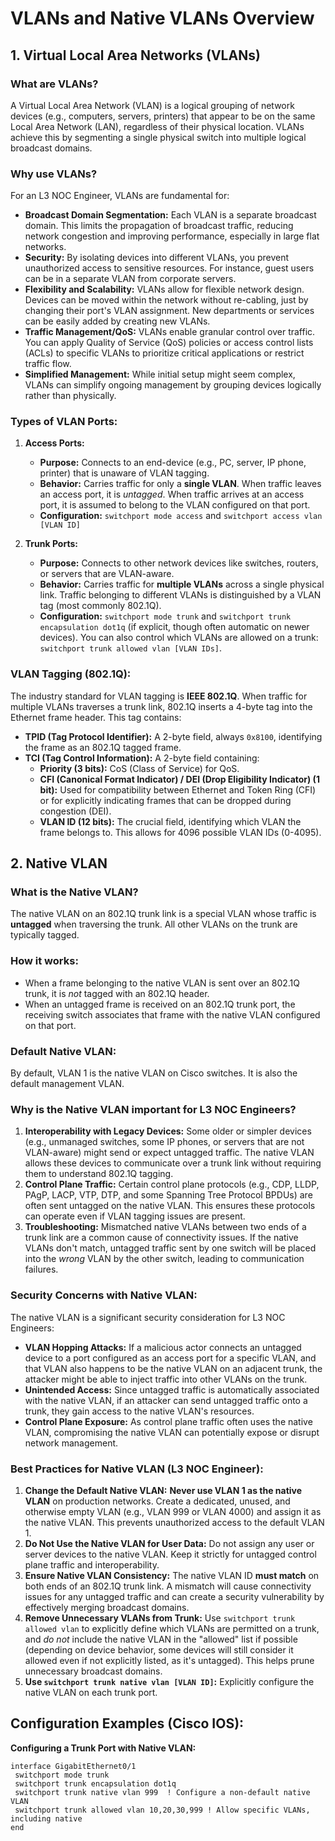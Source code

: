 # VLANs and Native VLANs Overview 

## 1. Virtual Local Area Networks (VLANs)

### What are VLANs?
A Virtual Local Area Network (VLAN) is a logical grouping of network devices (e.g., computers, servers, printers) that appear to be on the same Local Area Network (LAN), regardless of their physical location. VLANs achieve this by segmenting a single physical switch into multiple logical broadcast domains.

### Why use VLANs?
For an L3 NOC Engineer, VLANs are fundamental for:

* **Broadcast Domain Segmentation:** Each VLAN is a separate broadcast domain. This limits the propagation of broadcast traffic, reducing network congestion and improving performance, especially in large flat networks.
* **Security:** By isolating devices into different VLANs, you prevent unauthorized access to sensitive resources. For instance, guest users can be in a separate VLAN from corporate servers.
* **Flexibility and Scalability:** VLANs allow for flexible network design. Devices can be moved within the network without re-cabling, just by changing their port's VLAN assignment. New departments or services can be easily added by creating new VLANs.
* **Traffic Management/QoS:** VLANs enable granular control over traffic. You can apply Quality of Service (QoS) policies or access control lists (ACLs) to specific VLANs to prioritize critical applications or restrict traffic flow.
* **Simplified Management:** While initial setup might seem complex, VLANs can simplify ongoing management by grouping devices logically rather than physically.

### Types of VLAN Ports:

1.  **Access Ports:**
    * **Purpose:** Connects to an end-device (e.g., PC, server, IP phone, printer) that is unaware of VLAN tagging.
    * **Behavior:** Carries traffic for only a **single VLAN**. When traffic leaves an access port, it is *untagged*. When traffic arrives at an access port, it is assumed to belong to the VLAN configured on that port.
    * **Configuration:** `switchport mode access` and `switchport access vlan [VLAN ID]`

2.  **Trunk Ports:**
    * **Purpose:** Connects to other network devices like switches, routers, or servers that are VLAN-aware.
    * **Behavior:** Carries traffic for **multiple VLANs** across a single physical link. Traffic belonging to different VLANs is distinguished by a VLAN tag (most commonly 802.1Q).
    * **Configuration:** `switchport mode trunk` and `switchport trunk encapsulation dot1q` (if explicit, though often automatic on newer devices). You can also control which VLANs are allowed on a trunk: `switchport trunk allowed vlan [VLAN IDs]`.

### VLAN Tagging (802.1Q):
The industry standard for VLAN tagging is **IEEE 802.1Q**. When traffic for multiple VLANs traverses a trunk link, 802.1Q inserts a 4-byte tag into the Ethernet frame header. This tag contains:
* **TPID (Tag Protocol Identifier):** A 2-byte field, always `0x8100`, identifying the frame as an 802.1Q tagged frame.
* **TCI (Tag Control Information):** A 2-byte field containing:
    * **Priority (3 bits):** CoS (Class of Service) for QoS.
    * **CFI (Canonical Format Indicator) / DEI (Drop Eligibility Indicator) (1 bit):** Used for compatibility between Ethernet and Token Ring (CFI) or for explicitly indicating frames that can be dropped during congestion (DEI).
    * **VLAN ID (12 bits):** The crucial field, identifying which VLAN the frame belongs to. This allows for 4096 possible VLAN IDs (0-4095).

## 2. Native VLAN

### What is the Native VLAN?
The native VLAN on an 802.1Q trunk link is a special VLAN whose traffic is **untagged** when traversing the trunk. All other VLANs on the trunk are typically tagged.

### How it works:
* When a frame belonging to the native VLAN is sent over an 802.1Q trunk, it is *not* tagged with an 802.1Q header.
* When an untagged frame is received on an 802.1Q trunk port, the receiving switch associates that frame with the native VLAN configured on that port.

### Default Native VLAN:
By default, VLAN 1 is the native VLAN on Cisco switches. It is also the default management VLAN.

### Why is the Native VLAN important for L3 NOC Engineers?

1.  **Interoperability with Legacy Devices:** Some older or simpler devices (e.g., unmanaged switches, some IP phones, or servers that are not VLAN-aware) might send or expect untagged traffic. The native VLAN allows these devices to communicate over a trunk link without requiring them to understand 802.1Q tagging.
2.  **Control Plane Traffic:** Certain control plane protocols (e.g., CDP, LLDP, PAgP, LACP, VTP, DTP, and some Spanning Tree Protocol BPDUs) are often sent untagged on the native VLAN. This ensures these protocols can operate even if VLAN tagging issues are present.
3.  **Troubleshooting:** Mismatched native VLANs between two ends of a trunk link are a common cause of connectivity issues. If the native VLANs don't match, untagged traffic sent by one switch will be placed into the *wrong* VLAN by the other switch, leading to communication failures.

### Security Concerns with Native VLAN:

The native VLAN is a significant security consideration for L3 NOC Engineers:

* **VLAN Hopping Attacks:** If a malicious actor connects an untagged device to a port configured as an access port for a specific VLAN, and that VLAN also happens to be the native VLAN on an adjacent trunk, the attacker might be able to inject traffic into other VLANs on the trunk.
* **Unintended Access:** Since untagged traffic is automatically associated with the native VLAN, if an attacker can send untagged traffic onto a trunk, they gain access to the native VLAN's resources.
* **Control Plane Exposure:** As control plane traffic often uses the native VLAN, compromising the native VLAN can potentially expose or disrupt network management.

### Best Practices for Native VLAN (L3 NOC Engineer):

1.  **Change the Default Native VLAN:** **Never use VLAN 1 as the native VLAN** on production networks. Create a dedicated, unused, and otherwise empty VLAN (e.g., VLAN 999 or VLAN 4000) and assign it as the native VLAN. This prevents unauthorized access to the default VLAN 1.
2.  **Do Not Use the Native VLAN for User Data:** Do not assign any user or server devices to the native VLAN. Keep it strictly for untagged control plane traffic and interoperability.
3.  **Ensure Native VLAN Consistency:** The native VLAN ID **must match** on both ends of an 802.1Q trunk link. A mismatch will cause connectivity issues for any untagged traffic and can create a security vulnerability by effectively merging broadcast domains.
4.  **Remove Unnecessary VLANs from Trunk:** Use `switchport trunk allowed vlan` to explicitly define which VLANs are permitted on a trunk, and *do not* include the native VLAN in the "allowed" list if possible (depending on device behavior, some devices will still consider it allowed even if not explicitly listed, as it's untagged). This helps prune unnecessary broadcast domains.
5.  **Use `switchport trunk native vlan [VLAN ID]`:** Explicitly configure the native VLAN on each trunk port.

## Configuration Examples (Cisco IOS):

**Configuring a Trunk Port with Native VLAN:**

```cisco
interface GigabitEthernet0/1
 switchport mode trunk
 switchport trunk encapsulation dot1q
 switchport trunk native vlan 999  ! Configure a non-default native VLAN
 switchport trunk allowed vlan 10,20,30,999 ! Allow specific VLANs, including native
end

